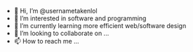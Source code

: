- 👋 Hi, I’m @usernametakenlol
- 👀 I’m interested in software and programming
- 🌱 I’m currently learning more efficient web/software design
- 💞️ I’m looking to collaborate on ...
- 📫 How to reach me ...

<!---
usernametakenlol/usernametakenlol is a ✨ special ✨ repository because its `README.md` (this file) appears on your GitHub profile.
You can click the Preview link to take a look at your changes.
--->
